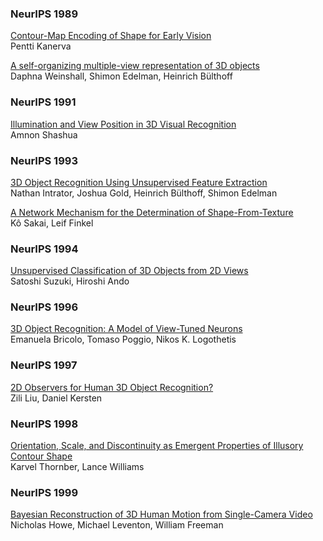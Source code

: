 ### NeurIPS 1989 

[Contour-Map Encoding of Shape for Early Vision](https://papers.nips.cc/paper/1989/hash/cfecdb276f634854f3ef915e2e980c31-Abstract.html)<br>
Pentti Kanerva<br>

[A self-organizing multiple-view representation of 3D objects](https://papers.nips.cc/paper/1989/hash/335f5352088d7d9bf74191e006d8e24c-Abstract.html)<br>
Daphna Weinshall, Shimon Edelman, Heinrich Bülthoff<br>

### NeurIPS 1991

[Illumination and View Position in 3D Visual Recognition](https://papers.nips.cc/paper/1991/hash/428fca9bc1921c25c5121f9da7815cde-Abstract.html)<br>
Amnon Shashua

### NeurIPS 1993

[3D Object Recognition Using Unsupervised Feature Extraction](https://papers.nips.cc/paper/1991/hash/f0e52b27a7a5d6a1a87373dffa53dbe5-Abstract.html)<br>
Nathan Intrator, Joshua Gold, Heinrich Bülthoff, Shimon Edelman<br>

[A Network Mechanism for the Determination of Shape-From-Texture](https://papers.nips.cc/paper/1993/hash/fc3cf452d3da8402bebb765225ce8c0e-Abstract.html)<br>
Kô Sakai, Leif Finkel<br>

### NeurIPS 1994

[Unsupervised Classification of 3D Objects from 2D Views](https://papers.nips.cc/paper/1994/hash/e205ee2a5de471a70c1fd1b46033a75f-Abstract.html)<br>
Satoshi Suzuki, Hiroshi Ando<br>

### NeurIPS 1996

[3D Object Recognition: A Model of View-Tuned Neurons](https://papers.nips.cc/paper/1996/hash/2812e5cf6d8f21d69c91dddeefb792a7-Abstract.html)<br>
Emanuela Bricolo, Tomaso Poggio, Nikos K. Logothetis<br>

### NeurIPS 1997

[2D Observers for Human 3D Object Recognition?](https://papers.nips.cc/paper/1997/hash/3e313b9badf12632cdae5452d20e1af6-Abstract.html)<br>
Zili Liu, Daniel Kersten

### NeurIPS 1998

[Orientation, Scale, and Discontinuity as Emergent Properties of Illusory Contour Shape](https://papers.nips.cc/paper/1998/hash/109d2dd3608f669ca17920c511c2a41e-Abstract.html)<br>
Karvel Thornber, Lance Williams

### NeurIPS 1999

[Bayesian Reconstruction of 3D Human Motion from Single-Camera Video](https://papers.nips.cc/paper/1999/hash/9fe97fff97f089661135d0487843108e-Abstract.html)<br>
Nicholas Howe, Michael Leventon, William Freeman




